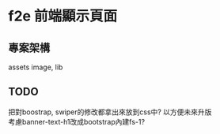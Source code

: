 # f2e 前端顯示頁面

## 專案架構

assets image, lib  

## TODO

把對boostrap, swiper的修改都拿出來放到css中? 以方便未來升版  
考慮banner-text-h1改成bootstrap內建fs-1?  